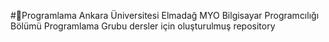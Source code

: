 #🔑Programlama
Ankara Üniversitesi Elmadağ MYO Bilgisayar Programcılığı Bölümü Programlama Grubu dersler için oluşturulmuş repository

